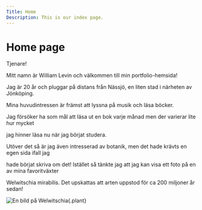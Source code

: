 ```yaml
---
Title: Home
Description: This is our index page.
---
```


Home page
==========================

Tjenare!

Mitt namn är William Levin och välkommen till min portfolio-hemsida!

Jag är 20 år och pluggar på distans från Nässjö, en liten stad i närheten av Jönköping.


Mina huvudintressen är främst att lyssna på musik och läsa böcker.

Jag försöker ha som mål att läsa ut en bok varje månad men der varierar lite hur mycket

jag hinner läsa nu när jag börjat studera. 


Utöver det så är jag även intresserad av botanik, men det hade krävts en egen sida ifall jag

hade börjat skriva om det! Istället så tänkte jag att jag kan visa ett foto på en av mina favoritväxter

Welwitschia mirabilis. Det upskattas att arten uppstod för ca 200 miljoner år sedan!

![En bild på Welwitschia](%assets_url%/img/welwitschia.jpg "Welwitschia mirabilis"){.plant}

